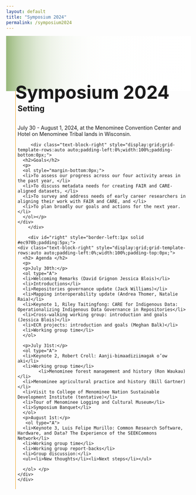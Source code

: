 ```yaml
---
layout: default
title: "Symposium 2024"
permalink: /symposium2024
---
```


<style>
    ol, li {
        color: black;
        font-size:20px;
    }
</style>

<div class="text-block-right" style="display:grid;background-image:linear-gradient(to left, #fff, 90%, #97b779);padding:0;margin-right:0;width:100%;height:150px;" id="headingblock">
    <div class="text-block-right" style="display:grid;grid-template-rows:40px auto;background-color:transparent;padding-left:5%;align-content:center;width:95%;" id="heading-left">
      <h1 style="font-size:calc(20px + 3vw);height:40px;align-self:start; padding-bottom:10px;">Symposium 2024</h1>
    </div>
  </div>
  
<div class="text-block-right" style="display:grid;grid-template-rows:auto auto;padding-left:5%;width:95%;">
    <div id="left" style="border-left:1px solid #ec970b;padding:5px;">
        <div class="text-block-right" style="display:grid;grid-template-rows:auto auto;padding-left:0%;width:100%;">
          <h2>Setting</h2>
          <p style="margin-bottom:0px;">July 30 - August 1, 2024, at the Menominee Convention Center and Hotel on Menominee Tribal lands in Wisconsin.</p>
        </div>


         <div class="text-block-right" style="display:grid;grid-template-rows:auto auto;padding-left:0%;width:100%;padding-bottom:0px;">
      <h2>Goals</h2>
      <p>
      <ol style="margin-bottom:0px;">
      <li>To assess our progress across our four activity areas in the past year, </li>
      <li>To discuss metadata needs for creating FAIR and CARE-aligned datasets, </li>
      <li>To survey and address needs of early career researchers in aligning their work with FAIR and CARE, and </li>
      <li>To plan broadly our goals and actions for the next year.</li>
      </ol></p>
    </div>
        </div>

        <div id="right" style="border-left:1px solid #ec970b;padding:5px;">
    <div class="text-block-right" style="display:grid;grid-template-rows:auto auto;padding-left:0%;width:100%;padding-top:0px;">
      <h2> Agenda </h2>
      <p>
      <p>July 30th:</p>
      <ol type="A">
      <li>Welcoming Remarks (David Grignon Jessica Blois)</li>
      <li>Introductions</li>
      <li>Repositories governance update (Jack Williams)</li>
      <li>Mapping interoperability update (Andrea Thomer, Natalie Raia)</li>
      <li>Keynote 1, Riley Taitingfong: CARE for Indigenous Data: Operationalizing Indigenous Data Governance in Repositories</li>
      <li>Cross-walking working group: introduction and goals (Jessica Blois)</li>
      <li>ECR projects: introduction and goals (Meghan Balk)</li>
      <li>Working group time</li>
      </ol>
      
      <p>July 31st:</p>
      <ol type="A">
      <li>Keynote 2, Robert Croll: Aanji-bimaadiziimagak o’ow aki</li>
      <li>Working group time</li>
            <li>Menominee forest management and history (Ron Waukau)</li>
      <li>Menominee agricultural practice and history (Bill Gartner)</li>
      <li>Visit to College of Menominee Nation Sustainable Development Institute (tentative)</li>
      <li>Tour of Menominee Logging and Cultural Museum</li>
      <li>Symposium Banquet</li>
      </ol>
      <p>August 1st:</p>
       <ol type="A">
      <li>Keynote 3, Luis Felipe Murillo: Common Research Software, Hardware, and Data? The Experience of the SEEKCommons Network</li>
      <li>Working group time</li>
      <li>Working group report-backs</li>
      <li>Group discussion:</li>
      <ul><li>New thoughts</li><li>Next steps</li></ul>
      
      </ol> </p>
    </div>
    </div>


</div>
